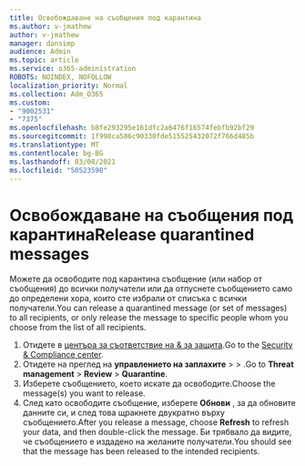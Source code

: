 ```yaml
---
title: Освобождаване на съобщения под карантина
ms.author: v-jmathew
author: v-jmathew
manager: dansimp
audience: Admin
ms.topic: article
ms.service: o365-administration
ROBOTS: NOINDEX, NOFOLLOW
localization_priority: Normal
ms.collection: Adm_O365
ms.custom:
- "9002531"
- "7375"
ms.openlocfilehash: b8fe293295e161dfc2a6476f16574febfb92bf29
ms.sourcegitcommit: 1f998ca586c90330fde515525432072f766d485b
ms.translationtype: MT
ms.contentlocale: bg-BG
ms.lasthandoff: 03/08/2021
ms.locfileid: "50523590"
---
```

# <a name="release-quarantined-messages"></a><span data-ttu-id="ca6d4-102">Освобождаване на съобщения под карантина</span><span class="sxs-lookup"><span data-stu-id="ca6d4-102">Release quarantined messages</span></span>

<span data-ttu-id="ca6d4-103">Можете да освободите под карантина съобщение (или набор от съобщения) до всички получатели или да отпуснете съобщението само до определени хора, които сте избрали от списъка с всички получатели.</span><span class="sxs-lookup"><span data-stu-id="ca6d4-103">You can release a quarantined message (or set of messages) to all recipients, or only release the message to specific people whom you choose from the list of all recipients.</span></span>

1. <span data-ttu-id="ca6d4-104">Отидете в [центъра за съответствие на & за защита](https://go.microsoft.com/fwlink/p/?linkid=2077143).</span><span class="sxs-lookup"><span data-stu-id="ca6d4-104">Go to the [Security & Compliance center](https://go.microsoft.com/fwlink/p/?linkid=2077143).</span></span>
2. <span data-ttu-id="ca6d4-105">Отидете на преглед на **управлението на заплахите**  >    >  .</span><span class="sxs-lookup"><span data-stu-id="ca6d4-105">Go to **Threat management** > **Review** > **Quarantine**.</span></span>
3. <span data-ttu-id="ca6d4-106">Изберете съобщението, което искате да освободите.</span><span class="sxs-lookup"><span data-stu-id="ca6d4-106">Choose the message(s) you want to release.</span></span>
4. <span data-ttu-id="ca6d4-107">След като освободите съобщение, изберете **Обнови** , за да обновите данните си, и след това щракнете двукратно върху съобщението.</span><span class="sxs-lookup"><span data-stu-id="ca6d4-107">After you release a message, choose **Refresh** to refresh your data, and then double-click the message.</span></span> <span data-ttu-id="ca6d4-108">Би трябвало да видите, че съобщението е издадено на желаните получатели.</span><span class="sxs-lookup"><span data-stu-id="ca6d4-108">You should see that the message has been released to the intended recipients.</span></span>
